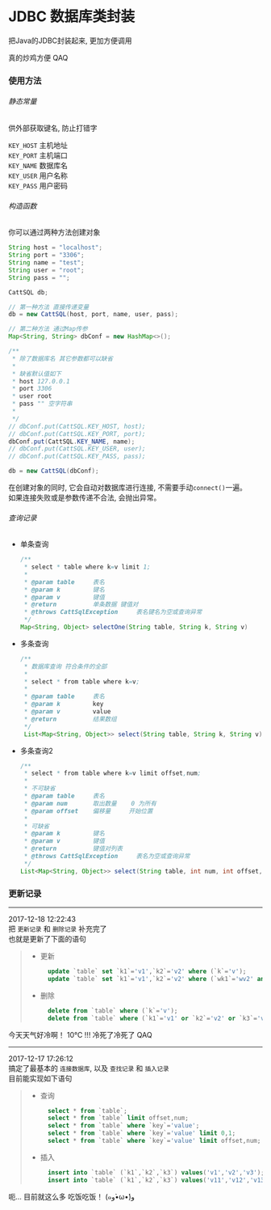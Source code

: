 # JDBC 数据库类封装
  
把Java的JDBC封装起来, 更加方便调用  

真的炒鸡方便 QAQ  


### 使用方法

###### 静态常量

供外部获取键名, 防止打错字  

`KEY_HOST` 主机地址  
`KEY_PORT` 主机端口  
`KEY_NAME` 数据库名  
`KEY_USER` 用户名称  
`KEY_PASS` 用户密码  

###### 构造函数

你可以通过两种方法创建对象  

```java
String host = "localhost";
String port = "3306";
String name = "test";
String user = "root";
String pass = "";

CattSQL db;

// 第一种方法 直接传递变量
db = new CattSQL(host, port, name, user, pass);

// 第二种方法 通过Map传参
Map<String, String> dbConf = new HashMap<>();

/**
 * 除了数据库名 其它参数都可以缺省
 *
 * 缺省默认值如下
 * host 127.0.0.1
 * port 3306
 * user root
 * pass "" 空字符串
 * 
 */
// dbConf.put(CattSQL.KEY_HOST, host);
// dbConf.put(CattSQL.KEY_PORT, port);
dbConf.put(CattSQL.KEY_NAME, name);
// dbConf.put(CattSQL.KEY_USER, user);
// dbConf.put(CattSQL.KEY_PASS, pass);

db = new CattSQL(dbConf);

```

在创建对象的同时, 它会自动对数据库进行连接, 不需要手动`connect()`一遍。  
如果连接失败或是参数传递不合法, 会抛出异常。

###### 查询记录

* 单条查询  
	```java
	/**
	 * select * table where k=v limit 1;
	 *
	 * @param table     表名
	 * @param k         键名
	 * @param v         键值
	 * @return          单条数据 键值对
	 * @throws CattSqlException     表名键名为空或查询异常
	 */
	Map<String, Object> selectOne(String table, String k, String v)
	```

* 多条查询
	```java
	/**
	 * 数据库查询 符合条件的全部
	 *
	 * select * from table where k=v;
	 *
	 * @param table     表名
	 * @param k         key
	 * @param v         value
	 * @return          结果数组
	 */
	 List<Map<String, Object>> select(String table, String k, String v)
	```

* 多条查询2
	```java
	/**
	 * select * from table where k=v limit offset,num;
	 *
	 * 不可缺省
	 * @param table     表名
	 * @param num       取出数量    0 为所有
	 * @param offset    偏移量     开始位置
	 *
	 * 可缺省
	 * @param k         键名
	 * @param v         键值
	 * @return          键值对列表
	 * @throws CattSqlException     表名为空或查询异常
	 */
	List<Map<String, Object>> select(String table, int num, int offset, String k, String v)
	```




### 更新记录

---
2017-12-18 12:22:43  
把 `更新记录` 和 `删除记录` 补充完了  
也就是更新了下面的语句  

> * 更新
>	```sql
>     update `table` set `k1`='v1',`k2`='v2' where (`k`='v');
>     update `table` set `k1`='v1',`k2`='v2' where (`wk1`='wv2' and `wk2`='wv2');
>	```
> * 删除
>	```sql
>     delete from `table` where (`k`='v');
>     delete from `table` where (`k1`='v1' or `k2`='v2' or `k3`='v3')
>	```

今天天气好冷啊！ 10℃ !!! 冷死了冷死了 QAQ  

---
2017-12-17 17:26:12  
搞定了最基本的 `连接数据库`, 以及 `查找记录` 和 `插入记录`  
目前能实现如下语句  

> * 查询
>	```sql
>     select * from `table`;
>     select * from `table` limit offset,num;
>     select * from `table` where `key`='value';
>     select * from `table` where `key`='value' limit 0,1;
>     select * from `table` where `key`='value' limit offset,num;
>	```
> * 插入
>	```sql
>     insert into `table` (`k1`,`k2`,`k3`) values('v1','v2','v3');
>     insert into `table` (`k1`,`k2`,`k3`) values('v11','v12','v13'),('v21','v22','v23'),('v31','v32','v33');
>	```

呃... 目前就这么多 吃饭吃饭！ (๑و•̀ω•́)و  
